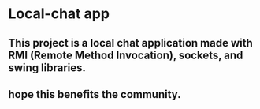 # Local-chat app
## This project is a local chat application made with RMI (Remote Method Invocation), sockets, and swing libraries.

## hope this benefits the community.

